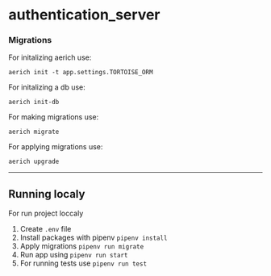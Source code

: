 # authentication_server

### Migrations
For initalizing aerich use:
```
aerich init -t app.settings.TORTOISE_ORM
```

For initalizing a db use:
```
aerich init-db
```

For making migrations use:
```
aerich migrate
```

For applying migrations use:
```
aerich upgrade
```
<hr>

## Running localy

For run project loccaly
1. Create `.env` file
2. Install packages with pipenv `pipenv install`
3. Apply migrations `pipenv run migrate`
4. Run app using `pipenv run start`
5. For running tests use `pipenv run test`
